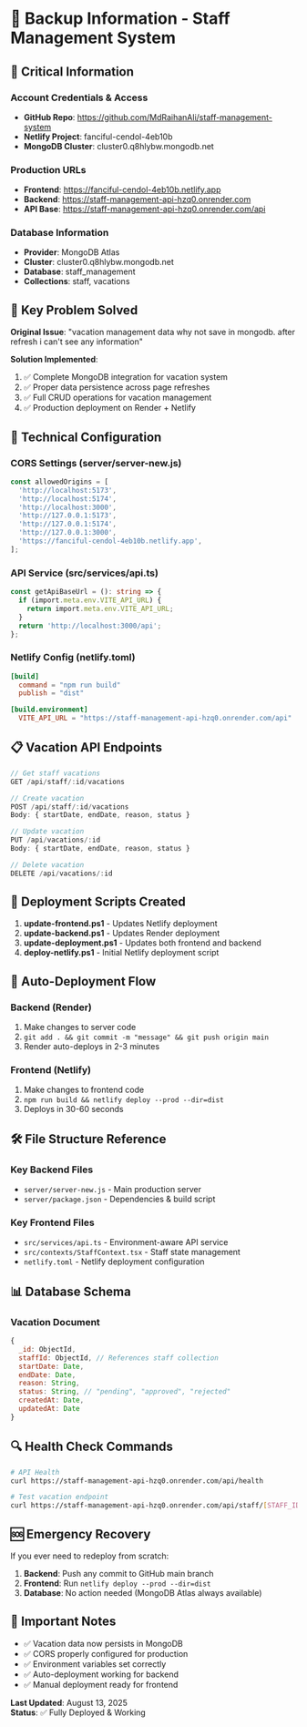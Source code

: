# 💾 Backup Information - Staff Management System

## 🔑 Critical Information

### **Account Credentials & Access**
- **GitHub Repo**: https://github.com/MdRaihanAli/staff-management-system
- **Netlify Project**: fanciful-cendol-4eb10b
- **MongoDB Cluster**: cluster0.q8hlybw.mongodb.net

### **Production URLs**
- **Frontend**: https://fanciful-cendol-4eb10b.netlify.app
- **Backend**: https://staff-management-api-hzq0.onrender.com
- **API Base**: https://staff-management-api-hzq0.onrender.com/api

### **Database Information**
- **Provider**: MongoDB Atlas
- **Cluster**: cluster0.q8hlybw.mongodb.net
- **Database**: staff_management
- **Collections**: staff, vacations

## 🎯 Key Problem Solved

**Original Issue**: "vacation management data why not save in mongodb. after refresh i can't see any information"

**Solution Implemented**:
1. ✅ Complete MongoDB integration for vacation system
2. ✅ Proper data persistence across page refreshes
3. ✅ Full CRUD operations for vacation management
4. ✅ Production deployment on Render + Netlify

## 🔧 Technical Configuration

### **CORS Settings** (server/server-new.js)
```javascript
const allowedOrigins = [
  'http://localhost:5173',
  'http://localhost:5174',
  'http://localhost:3000',
  'http://127.0.0.1:5173',
  'http://127.0.0.1:5174',
  'http://127.0.0.1:3000',
  'https://fanciful-cendol-4eb10b.netlify.app',
];
```

### **API Service** (src/services/api.ts)
```typescript
const getApiBaseUrl = (): string => {
  if (import.meta.env.VITE_API_URL) {
    return import.meta.env.VITE_API_URL;
  }
  return 'http://localhost:3000/api';
};
```

### **Netlify Config** (netlify.toml)
```toml
[build]
  command = "npm run build"
  publish = "dist"

[build.environment]
  VITE_API_URL = "https://staff-management-api-hzq0.onrender.com/api"
```

## 📋 Vacation API Endpoints

```javascript
// Get staff vacations
GET /api/staff/:id/vacations

// Create vacation
POST /api/staff/:id/vacations
Body: { startDate, endDate, reason, status }

// Update vacation  
PUT /api/vacations/:id
Body: { startDate, endDate, reason, status }

// Delete vacation
DELETE /api/vacations/:id
```

## 🚀 Deployment Scripts Created

1. **update-frontend.ps1** - Updates Netlify deployment
2. **update-backend.ps1** - Updates Render deployment  
3. **update-deployment.ps1** - Updates both frontend and backend
4. **deploy-netlify.ps1** - Initial Netlify deployment script

## 🔄 Auto-Deployment Flow

### **Backend (Render)**
1. Make changes to server code
2. `git add . && git commit -m "message" && git push origin main`
3. Render auto-deploys in 2-3 minutes

### **Frontend (Netlify)**  
1. Make changes to frontend code
2. `npm run build && netlify deploy --prod --dir=dist`
3. Deploys in 30-60 seconds

## 🛠️ File Structure Reference

### **Key Backend Files**
- `server/server-new.js` - Main production server
- `server/package.json` - Dependencies & build script

### **Key Frontend Files**
- `src/services/api.ts` - Environment-aware API service
- `src/contexts/StaffContext.tsx` - Staff state management
- `netlify.toml` - Netlify deployment configuration

## 📊 Database Schema

### **Vacation Document**
```javascript
{
  _id: ObjectId,
  staffId: ObjectId, // References staff collection
  startDate: Date,
  endDate: Date, 
  reason: String,
  status: String, // "pending", "approved", "rejected"
  createdAt: Date,
  updatedAt: Date
}
```

## 🔍 Health Check Commands

```bash
# API Health
curl https://staff-management-api-hzq0.onrender.com/api/health

# Test vacation endpoint
curl https://staff-management-api-hzq0.onrender.com/api/staff/[STAFF_ID]/vacations
```

## 🆘 Emergency Recovery

If you ever need to redeploy from scratch:

1. **Backend**: Push any commit to GitHub main branch
2. **Frontend**: Run `netlify deploy --prod --dir=dist` 
3. **Database**: No action needed (MongoDB Atlas always available)

## 📝 Important Notes

- ✅ Vacation data now persists in MongoDB
- ✅ CORS properly configured for production
- ✅ Environment variables set correctly
- ✅ Auto-deployment working for backend
- ✅ Manual deployment ready for frontend

**Last Updated**: August 13, 2025  
**Status**: ✅ Fully Deployed & Working
